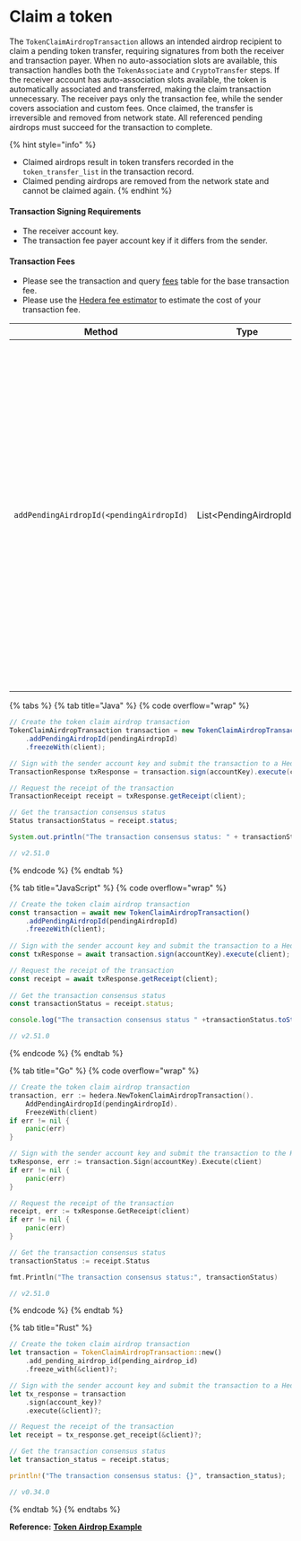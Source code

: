 # Claim a token

The `TokenClaimAirdropTransaction` allows an intended airdrop recipient to claim a pending token transfer, requiring signatures from both the receiver and transaction payer. When no auto-association slots are available, this transaction handles both the `TokenAssociate` and `CryptoTransfer` steps. If the receiver account has auto-association slots available, the token is automatically associated and transferred, making the claim transaction unnecessary. The receiver pays only the transaction fee, while the sender covers association and custom fees. Once claimed, the transfer is irreversible and removed from network state. All referenced pending airdrops must succeed for the transaction to complete.

{% hint style="info" %}
* Claimed airdrops result in token transfers recorded in the `token_transfer_list` in the transaction record.
* Claimed pending airdrops are removed from the network state and cannot be claimed again.
{% endhint %}

#### Transaction Signing Requirements

* The receiver account key.
* The transaction fee payer account key  if it differs from the sender.

#### Transaction Fees

* Please see the transaction and query [fees](../../../networks/mainnet/fees/#transaction-and-query-fees) table for the base transaction fee.
* Please use the [Hedera fee estimator](https://hedera.com/fees) to estimate the cost of your transaction fee.

<table><thead><tr><th width="259">Method</th><th width="206">Type</th><th>Description</th></tr></thead><tbody><tr><td><code>addPendingAirdropId(&#x3C;pendingAirdropId)</code></td><td>List&#x3C;PendingAirdropId> </td><td>Adds the ID of a pending airdrop to the transaction, indicating which specific airdrop the receiver wants to claim. This method is used to reference and claim one or more pending airdrops by their unique identifiers. The transaction can have up to 10 entries and must no have any duplicates. </td></tr></tbody></table>

{% tabs %}
{% tab title="Java" %}
{% code overflow="wrap" %}
```java
// Create the token claim airdrop transaction
TokenClaimAirdropTransaction transaction = new TokenClaimAirdropTransaction()
    .addPendingAirdropId(pendingAirdropId)
    .freezeWith(client);

// Sign with the sender account key and submit the transaction to a Hedera network
TransactionResponse txResponse = transaction.sign(accountKey).execute(client);

// Request the receipt of the transaction
TransactionReceipt receipt = txResponse.getReceipt(client);

// Get the transaction consensus status
Status transactionStatus = receipt.status;

System.out.println("The transaction consensus status: " + transactionStatus.toString());

// v2.51.0
```
{% endcode %}
{% endtab %}

{% tab title="JavaScript" %}
{% code overflow="wrap" %}
```javascript
// Create the token claim airdrop transaction
const transaction = await new TokenClaimAirdropTransaction()
	.addPendingAirdropId(pendingAirdropId)
	.freezeWith(client);
      
// Sign with the sender account key and submit the transaction to a Hedera network
const txResponse = await transaction.sign(accountKey).execute(client);

// Request the receipt of the transaction
const receipt = await txResponse.getReceipt(client);
    
// Get the transaction consensus status
const transactionStatus = receipt.status;

console.log("The transaction consensus status " +transactionStatus.toString());

// v2.51.0
```
{% endcode %}
{% endtab %}

{% tab title="Go" %}
{% code overflow="wrap" %}
```go
// Create the token claim airdrop transaction
transaction, err := hedera.NewTokenClaimAirdropTransaction().
    AddPendingAirdropId(pendingAirdropId).
    FreezeWith(client)
if err != nil {
    panic(err)
}

// Sign with the sender account key and submit the transaction to the Hedera network
txResponse, err := transaction.Sign(accountKey).Execute(client)
if err != nil {
    panic(err)
}

// Request the receipt of the transaction
receipt, err := txResponse.GetReceipt(client)
if err != nil {
    panic(err)
}

// Get the transaction consensus status
transactionStatus := receipt.Status

fmt.Println("The transaction consensus status:", transactionStatus)

// v2.51.0
```
{% endcode %}
{% endtab %}

{% tab title="Rust" %}
```rust
// Create the token claim airdrop transaction
let transaction = TokenClaimAirdropTransaction::new()
    .add_pending_airdrop_id(pending_airdrop_id)
    .freeze_with(&client)?;

// Sign with the sender account key and submit the transaction to a Hedera network
let tx_response = transaction
    .sign(account_key)?
    .execute(&client)?;

// Request the receipt of the transaction
let receipt = tx_response.get_receipt(&client)?;

// Get the transaction consensus status
let transaction_status = receipt.status;

println!("The transaction consensus status: {}", transaction_status);

// v0.34.0
```
{% endtab %}
{% endtabs %}

**Reference:** [**Token Airdrop Example**](https://github.com/hashgraph/hedera-sdk-js/blob/main/examples/token-airdrop-example.js)
